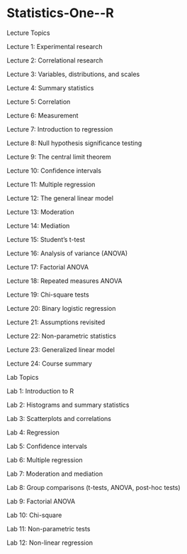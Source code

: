 Statistics-One--R
=================

Lecture Topics

Lecture 1: Experimental research 

Lecture 2: Correlational research 

Lecture 3: Variables, distributions, and scales 

Lecture 4: Summary statistics 

Lecture 5: Correlation 

Lecture 6: Measurement 

Lecture 7: Introduction to regression 

Lecture 8: Null hypothesis significance testing 

Lecture 9: The central limit theorem 

Lecture 10: Confidence intervals

Lecture 11: Multiple regression 

Lecture 12: The general linear model

Lecture 13: Moderation 

Lecture 14: Mediation 

Lecture 15: Student’s t-test 

Lecture 16: Analysis of variance (ANOVA) 

Lecture 17: Factorial ANOVA 

Lecture 18: Repeated measures ANOVA 

Lecture 19: Chi-square tests

Lecture 20: Binary logistic regression 

Lecture 21: Assumptions revisited

Lecture 22: Non-parametric statistics 

Lecture 23: Generalized linear model 

Lecture 24: Course summary


 

Lab Topics

Lab 1: Introduction to R 

Lab 2: Histograms and summary statistics           

Lab 3: Scatterplots and correlations          

Lab 4: Regression 

Lab 5: Confidence intervals 

Lab 6: Multiple regression 

Lab 7: Moderation and mediation 

Lab 8: Group comparisons (t-tests, ANOVA, post-hoc tests) 

Lab 9: Factorial ANOVA 

Lab 10: Chi-square 

Lab 11: Non-parametric tests 

Lab 12: Non-linear regression
